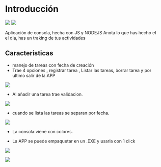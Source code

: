 Introducción 
=============
![](https://img.shields.io/badge/Node.js-43853D?style=for-the-badge&logo=node.js&logoColor=white) ![](https://img.shields.io/badge/JavaScript-323330?style=for-the-badge&logo=javascript&logoColor=F7DF1E) 

Aplicación de consola, hecha con JS y NODEJS Anota lo que has hecho el el dia, has un traking de tus actividades 

Caracteristicas
----------
* manejo de tareas con fecha de creación
* Trae 4 opciones , registrar tarea , Listar las tareas, borrar tarea y por ultimo salir de la APP

![](https://i.postimg.cc/2Smr373F/principal.png)

* Al añadir una tarea trae validacion.

![](https://i.postimg.cc/WbkFrVjm/segundo.png)

* cuando se lista las tareas se separan por fecha.

![](https://i.postimg.cc/Cxn3SvGx/tercer.png)

* La consola viene con colores.

* La APP se puede empaquetar en un .EXE y usarla con 1 click

![](https://i.postimg.cc/QMrysjNf/cuato.png)

![](http://ForTheBadge.com/images/badges/built-with-love.svg)
